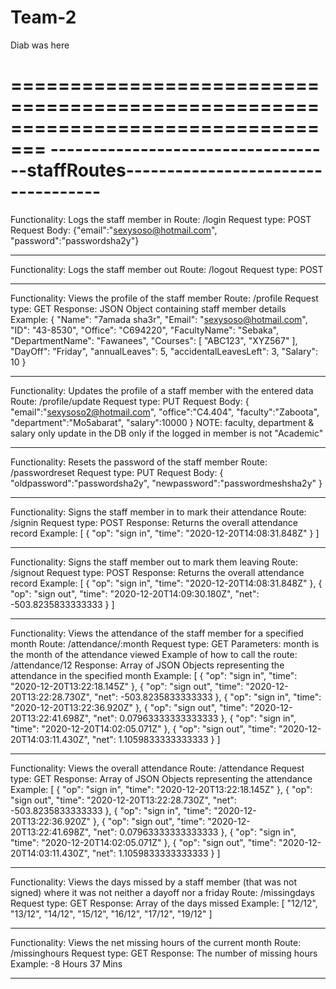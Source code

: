# Team-2
Diab was here

=================================================================================
-----------------------------------staffRoutes-----------------------------------
=================================================================================

Functionality: Logs the staff member in
Route: /login
Request type: POST
Request Body: {"email":"sexysoso@hotmail.com",
	"password":"passwordsha2y"}

---------------------------------------------------------------------------------

Functionality: Logs the staff member out
Route: /logout
Request type: POST

---------------------------------------------------------------------------------

Functionality: Views the profile of the staff member
Route: /profile
Request type: GET
Response: JSON Object containing staff member details
Example: {
    "Name": "7amada sha3r",
    "Email": "sexysoso@hotmail.com",
    "ID": "43-8530",
    "Office": "C694220",
    "FacultyName": "Sebaka",
    "DepartmentName": "Fawanees",
    "Courses": [
        "ABC123",
        "XYZ567"
    ],
    "DayOff": "Friday",
    "annualLeaves": 5,
    "accidentalLeavesLeft": 3,
    "Salary": 10
}

---------------------------------------------------------------------------------

Functionality: Updates the profile of a staff member with the entered data
Route: /profile/update
Request type: PUT
Request Body: {
	"email":"sexysoso2@hotmail.com",
	"office":"C4.404",
	"faculty":"Zaboota",
	"department":"Mo5abarat",
	"salary":10000
}
NOTE: faculty, department & salary only update in the DB only if the logged in member is not "Academic"

---------------------------------------------------------------------------------

Functionality: Resets the password of the staff member
Route: /passwordreset
Request type: PUT
Request Body: {
	"oldpassword":"passwordsha2y",
	"newpassword":"passwordmeshsha2y"
}

---------------------------------------------------------------------------------

Functionality: Signs the staff member in to mark their attendance
Route: /signin
Request type: POST
Response: Returns the overall attendance record
Example: [
    {
        "op": "sign in",
        "time": "2020-12-20T14:08:31.848Z"
    }
]

---------------------------------------------------------------------------------

Functionality: Signs the staff member out to mark them leaving
Route: /signout
Request type: POST
Response: Returns the overall attendance record
Example: [
    {
        "op": "sign in",
        "time": "2020-12-20T14:08:31.848Z"
    },
    {
        "op": "sign out",
        "time": "2020-12-20T14:09:30.180Z",
        "net": -503.8235833333333
    }
]

---------------------------------------------------------------------------------

Functionality: Views the attendance of the staff member for a specified month
Route: /attendance/:month
Request type: GET
Parameters: month is the month of the attendance viewed
Example of how to call the route: /attendance/12
Response: Array of JSON Objects representing the attendance in the specified month
Example: [
    {
        "op": "sign in",
        "time": "2020-12-20T13:22:18.145Z"
    },
    {
        "op": "sign out",
        "time": "2020-12-20T13:22:28.730Z",
        "net": -503.8235833333333
    },
    {
        "op": "sign in",
        "time": "2020-12-20T13:22:36.920Z"
    },
    {
        "op": "sign out",
        "time": "2020-12-20T13:22:41.698Z",
        "net": 0.07963333333333333
    },
    {
        "op": "sign in",
        "time": "2020-12-20T14:02:05.071Z"
    },
    {
        "op": "sign out",
        "time": "2020-12-20T14:03:11.430Z",
        "net": 1.1059833333333333
    }
]

---------------------------------------------------------------------------------

Functionality: Views the overall attendance 
Route: /attendance
Request type: GET
Response: Array of JSON Objects representing the attendance
Example: [
    {
        "op": "sign in",
        "time": "2020-12-20T13:22:18.145Z"
    },
    {
        "op": "sign out",
        "time": "2020-12-20T13:22:28.730Z",
        "net": -503.8235833333333
    },
    {
        "op": "sign in",
        "time": "2020-12-20T13:22:36.920Z"
    },
    {
        "op": "sign out",
        "time": "2020-12-20T13:22:41.698Z",
        "net": 0.07963333333333333
    },
    {
        "op": "sign in",
        "time": "2020-12-20T14:02:05.071Z"
    },
    {
        "op": "sign out",
        "time": "2020-12-20T14:03:11.430Z",
        "net": 1.1059833333333333
    }
]

---------------------------------------------------------------------------------

Functionality: Views the days missed by a staff member (that was not signed) where it was not neither a dayoff nor a friday
Route: /missingdays
Request type: GET
Response: Array of the days missed
Example: [
    "12/12",
    "13/12",
    "14/12",
    "15/12",
    "16/12",
    "17/12",
    "19/12"
]

---------------------------------------------------------------------------------

Functionality: Views the net missing hours of the current month
Route: /missinghours
Request type: GET
Response: The number of missing hours
Example: -8 Hours 37 Mins

---------------------------------------------------------------------------------